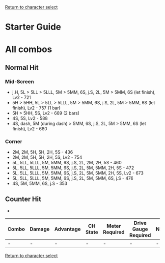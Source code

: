 [Return to character select](./index.md)  

# Starter Guide



# All combos

## Normal Hit

### Mid-Screen

- j.H, 5L > 5LL > 5LLL, 5M > 5MM, 6S, j.S, 2L, 5M > 5MM, 6S (let finish), Lv2 - 721
- 5H > 5HH, 5L > 5LL > 5LLL, 5M > 5MM, 6S, j.S, 2L, 5M > 5MM, 6S (let finish), Lv2 - 757 (1 bar)
- 5H > 5HH, 5S, Lv2 - 669 (2 bars)
- 4S, 5S, Lv2 - 588
- 4S, dash, 5M (during dash) > 5MM, 6S, j.S, 2L, 5M > 5MM, 6S (let finish), Lv2 - 680

### Corner

- 2M, 2M, 5H, 5H, 2H, 5S - 436
- 2M, 2M, 5H, 5H, 2H, 5S, Lv2 - 754
- 5L, 5LL, 5LLL, 5M, 5MM, 6S, j.S, 2L, 2M, 2H, 5S - 460
- 5L, 5LL, 5LLL, 5M, 5MM, 6S, j.S, 2L, 5M, 5MM, 2H, 5S - 472 
- 5L, 5LL, 5LLL, 5M, 5MM, 6S, j.S, 2L, 5M, 5MM, 2H, 5S, Lv2 - 673 
- 5L, 5LL, 5LLL, 5M, 5MM, 6S, j.S, 2L, 5M, 5MM, 6S, j.S - 476 
- 4S, 5M, 5MM, 6S, j.S - 353

## Counter Hit

- 


| Combo | Damage | Advantage | CH State | Meter Required | Drive Gauge Required | Notes |
| ----- | ------ | --------- | -------- | -------------- | -------------------- | ----- |
| -     | -      | -         | -        | -              | -                    | -     |


[Return to character select](./index.md)  
